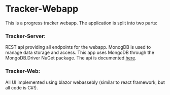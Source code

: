# Tracker-Webapp

This is a progress tracker webapp.
The application is split into two parts:

### Tracker-Server:
REST api providing all endpoints for the webapp. MonogDB is used to manage data storage and access.
This app uses MongoDB through the MongoDB.Driver NuGet package.
The api is documented [here](https://github.com/LukasKuppers/Tracker-Webapp/blob/master/Tracker-Server/Controllers/README.md).
### Tracker-Web:
All UI implemented using blazor webassebly (similar to react framework, but all code is C#!).
